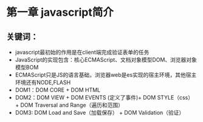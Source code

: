 # 第一章 javascript简介

## 关键词：
* javascript最初始的作用是在client端完成验证表单的任务
* JavaScript的实现包含：核心ECMAScript、文档对象模型DOM、浏览器对象模型BOM
* ECMAScript只是JS的语言基础，浏览器web是es实现的宿主环境，其他宿主环境还有NODE,FLASH
* DOM1：DOM CORE + DOM HTML
* DOM2：DOM VIEW + DOM EVENTS (定义了事件)+ DOM STYLE（css） + DOM Traversal and Range（遍历和范围）
* DOM3: DOM Load and Save（加载保存） + DOM Validation（验证）
